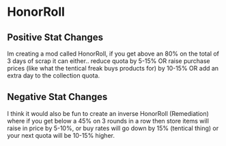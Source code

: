 # HonorRoll

## Positive Stat Changes
Im creating a mod called HonorRoll, if you get above an 80% on the total of 3 days of scrap it can either.. reduce quota by 5-15% OR raise purchase prices (like what the tentical freak buys products for) by 10-15% OR add an extra day to the collection quota.

## Negative Stat Changes
I think it would also be fun to create an inverse HonorRoll (Remediation) where if you get below a 45% on 3 rounds in a row then store items will raise in price by 5-10%, or buy rates will go down by 15% (tentical thing) or your next quota will be 10-15% higher.
